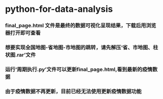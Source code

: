 # python-for-data-analysis
### final_page.html 文件是最终的数据可视化呈现结果，下载后用浏览器打开即可查看
### 想要实现全国地图-省地图-市地图的跳转，请先解压‘省、市地图、柱状图.rar’文件
### 运行‘周期执行.py’文件可以更新final_page.html,看到最新的疫情数据

### 由于疫情数据不再更新，目前已经无法使用更新疫情数据功能
